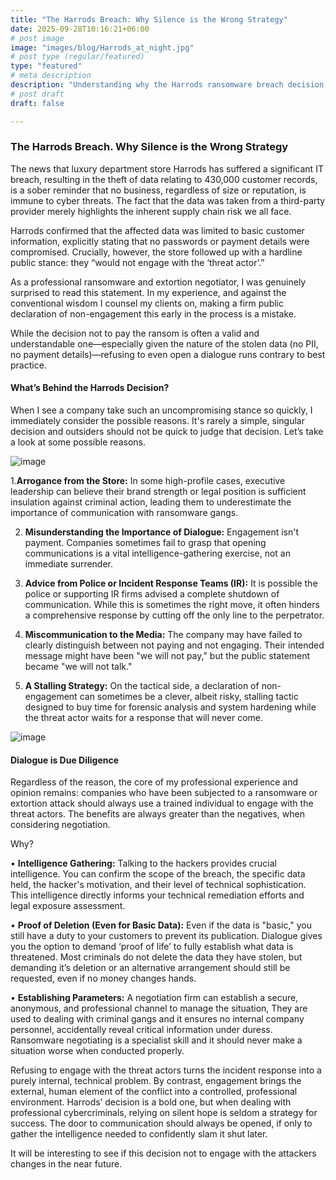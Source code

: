 ```yaml
---
title: "The Harrods Breach: Why Silence is the Wrong Strategy"
date: 2025-09-28T10:16:21+06:00
# post image
image: "images/blog/Harrods_at_night.jpg"
# post type (regular/featured)
type: "featured"
# meta description
description: "Understanding why the Harrods ransomware breach decision, not to engage with the attackers maybe the wrong decison."
# post draft
draft: false

---
```

### The Harrods Breach. Why Silence is the Wrong Strategy

The news that luxury department store Harrods has suffered a significant IT breach, resulting in the theft of data relating to 430,000 customer records, is a sober reminder that no business, regardless of size or reputation, is immune to cyber threats. The fact that the data was taken from a third-party provider merely highlights the inherent supply chain risk we all face.

Harrods confirmed that the affected data was limited to basic customer information, explicitly stating that no passwords or payment details were compromised. Crucially, however, the store followed up with a hardline public stance: they “would not engage with the ‘threat actor’.”

As a professional ransomware and extortion negotiator, I was genuinely surprised to read this statement. In my experience, and against the conventional wisdom I counsel my clients on, making a firm public declaration of non-engagement this early in the process is a mistake.

While the decision not to pay the ransom is often a valid and understandable one—especially given the nature of the stolen data (no PII, no payment details)—refusing to even open a dialogue runs contrary to best practice.


#### What’s Behind the Harrods Decision?

When I see a company take such an uncompromising stance so quickly, I immediately consider the possible reasons. It's rarely a simple, singular decision and outsiders should not be quick to judge that decision. Let’s take a look at some possible reasons.

![image](../../images/blog/Harrods_store.jpg)

1.**Arrogance from the Store:** In some high-profile cases, executive leadership can believe their brand strength or legal position is sufficient insulation against criminal action, leading them to underestimate the importance of communication with ransomware gangs.

2.	**Misunderstanding the Importance of Dialogue:** Engagement isn't payment. Companies sometimes fail to grasp that opening communications is a vital intelligence-gathering exercise, not an immediate surrender.

3.	**Advice from Police or Incident Response Teams (IR):** It is possible the police or supporting IR firms advised a complete shutdown of communication. While this is sometimes the right move, it often hinders a comprehensive response by cutting off the only line to the perpetrator.

4.	**Miscommunication to the Media:** The company may have failed to clearly distinguish between not paying and not engaging. Their intended message might have been "we will not pay," but the public statement became "we will not talk."

5.	**A Stalling Strategy:** On the tactical side, a declaration of non-engagement can sometimes be a clever, albeit risky, stalling tactic designed to buy time for forensic analysis and system hardening while the threat actor waits for a response that will never come.


![image](../../images/blog/ransom.jpg)

#### Dialogue is Due Diligence

Regardless of the reason, the core of my professional experience and opinion remains: companies who have been subjected to a ransomware or extortion attack should always use a trained individual to engage with the threat actors. The benefits are always greater than the negatives, when considering negotiation. 

Why?

•	**Intelligence Gathering:** Talking to the hackers provides crucial intelligence. You can confirm the scope of the breach, the specific data held, the hacker's motivation, and their level of technical sophistication. This intelligence directly informs your technical remediation efforts and legal exposure assessment.

•	**Proof of Deletion (Even for Basic Data):** Even if the data is "basic," you still have a duty to your customers to prevent its publication. Dialogue gives you the option to demand ‘proof of life’ to fully establish what data is threatened. Most criminals do not delete the data they have stolen, but demanding it’s deletion or an alternative arrangement should still be requested, even if no money changes hands.

•	**Establishing Parameters:** A negotiation firm can establish a secure, anonymous, and professional channel to manage the situation, They are used to dealing with criminal gangs and it ensures no internal company personnel, accidentally reveal critical information under duress. Ransomware negotiating is a specialist skill and it should never make a situation worse when conducted properly.

Refusing to engage with the threat actors turns the incident response into a purely internal, technical problem. By contrast, engagement brings the external, human element of the conflict into a controlled, professional environment. Harrods’ decision is a bold one, but when dealing with professional cybercriminals, relying on silent hope is seldom a strategy for success. The door to communication should always be opened, if only to gather the intelligence needed to confidently slam it shut later.

It will be interesting to see if this decision not to engage with the attackers changes in the near future.